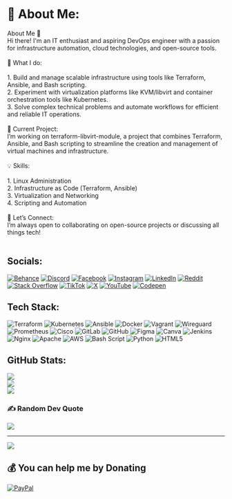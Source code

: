 <!--
**giddy624/giddy624** is a ✨ _special_ ✨ repository because its `README.md` (this file) appears on your GitHub profile.

Here are some ideas to get you started:

- 🔭 I’m currently working on ...
- 🌱 I’m currently learning ...
- 👯 I’m looking to collaborate on ...
- 🤔 I’m looking for help with ...
- 💬 Ask me about ...
- 📫 How to reach me: ...
- 😄 Pronouns: ...
- ⚡ Fun fact: ...
-->
# 💫 About Me:
About Me 👋<br>Hi there! I'm an IT enthusiast and aspiring DevOps engineer with a passion for infrastructure automation, cloud technologies, and open-source tools.<br><br>🌟 What I do:<br><br>1. Build and manage scalable infrastructure using tools like Terraform, Ansible, and Bash scripting.<br>2. Experiment with virtualization platforms like KVM/libvirt and container orchestration tools like Kubernetes.<br>3. Solve complex technical problems and automate workflows for efficient and reliable IT operations.<br><br>🚀 Current Project:<br>I’m working on terraform-libvirt-module, a project that combines Terraform, Ansible, and Bash scripting to streamline the creation and management of virtual machines and infrastructure.<br><br>💡 Skills:<br><br>1. Linux Administration<br>2. Infrastructure as Code (Terraform, Ansible)<br>3. Virtualization and Networking<br>4. Scripting and Automation<br><br>🔗 Let’s Connect:<br>I’m always open to collaborating on open-source projects or discussing all things tech!<br><br>


## Socials:
[![Behance](https://img.shields.io/badge/Behance-1769ff?logo=behance&logoColor=white)](https://behance.net/gedion) [![Discord](https://img.shields.io/badge/Discord-%237289DA.svg?logo=discord&logoColor=white)](https://discord.gg/jkennie_m) [![Facebook](https://img.shields.io/badge/Facebook-%231877F2.svg?logo=Facebook&logoColor=white)](https://facebook.com/gedion.kiprotich.16) [![Instagram](https://img.shields.io/badge/Instagram-%23E4405F.svg?logo=Instagram&logoColor=white)](https://instagram.com/gedion.kiprotich.16) [![LinkedIn](https://img.shields.io/badge/LinkedIn-%230077B5.svg?logo=linkedin&logoColor=white)](https://linkedin.com/in/gedion-kiprotich) [![Reddit](https://img.shields.io/badge/Reddit-%23FF4500.svg?logo=Reddit&logoColor=white)](https://reddit.com/user/giddy624) [![Stack Overflow](https://img.shields.io/badge/-Stackoverflow-FE7A16?logo=stack-overflow&logoColor=white)](https://stackoverflow.com/users/28323157) [![TikTok](https://img.shields.io/badge/TikTok-%23000000.svg?logo=TikTok&logoColor=white)](https://tiktok.com/@@kiprotich_gedion) [![X](https://img.shields.io/badge/X-black.svg?logo=X&logoColor=white)](https://x.com/@kiprotich_gidii) [![YouTube](https://img.shields.io/badge/YouTube-%23FF0000.svg?logo=YouTube&logoColor=white)](https://youtube.com/@@gedionkiprotich3) [![Codepen](https://img.shields.io/badge/Codepen-000000?style=for-the-badge&logo=codepen&logoColor=white)](https://codepen.io/gedion) 

## Tech Stack:
![Terraform](https://img.shields.io/badge/terraform-%235835CC.svg?style=for-the-badge&logo=terraform&logoColor=white) ![Kubernetes](https://img.shields.io/badge/kubernetes-%23326ce5.svg?style=for-the-badge&logo=kubernetes&logoColor=white) ![Ansible](https://img.shields.io/badge/ansible-%231A1918.svg?style=for-the-badge&logo=ansible&logoColor=white) ![Docker](https://img.shields.io/badge/docker-%230db7ed.svg?style=for-the-badge&logo=docker&logoColor=white) ![Vagrant](https://img.shields.io/badge/vagrant-%231563FF.svg?style=for-the-badge&logo=vagrant&logoColor=white) ![Wireguard](https://img.shields.io/badge/wireguard-%2388171A.svg?style=for-the-badge&logo=wireguard&logoColor=white) ![Prometheus](https://img.shields.io/badge/Prometheus-E6522C?style=for-the-badge&logo=Prometheus&logoColor=white) ![Cisco](https://img.shields.io/badge/cisco-%23049fd9.svg?style=for-the-badge&logo=cisco&logoColor=black) ![GitLab](https://img.shields.io/badge/gitlab-%23181717.svg?style=for-the-badge&logo=gitlab&logoColor=white) ![GitHub](https://img.shields.io/badge/github-%23121011.svg?style=for-the-badge&logo=github&logoColor=white) ![Figma](https://img.shields.io/badge/figma-%23F24E1E.svg?style=for-the-badge&logo=figma&logoColor=white) ![Canva](https://img.shields.io/badge/Canva-%2300C4CC.svg?style=for-the-badge&logo=Canva&logoColor=white) ![Jenkins](https://img.shields.io/badge/jenkins-%232C5263.svg?style=for-the-badge&logo=jenkins&logoColor=white) ![Nginx](https://img.shields.io/badge/nginx-%23009639.svg?style=for-the-badge&logo=nginx&logoColor=white) ![Apache](https://img.shields.io/badge/apache-%23D42029.svg?style=for-the-badge&logo=apache&logoColor=white) ![AWS](https://img.shields.io/badge/AWS-%23FF9900.svg?style=for-the-badge&logo=amazon-aws&logoColor=white) ![Bash Script](https://img.shields.io/badge/bash_script-%23121011.svg?style=for-the-badge&logo=gnu-bash&logoColor=white) ![Python](https://img.shields.io/badge/python-3670A0?style=for-the-badge&logo=python&logoColor=ffdd54) ![HTML5](https://img.shields.io/badge/html5-%23E34F26.svg?style=for-the-badge&logo=html5&logoColor=white)
## GitHub Stats:
![](https://github-readme-stats.vercel.app/api?username=giddy624&theme=dark&hide_border=false&include_all_commits=false&count_private=false)<br/>
![](https://github-readme-streak-stats.herokuapp.com/?user=giddy624&theme=dark&hide_border=false)<br/>
![](https://github-readme-stats.vercel.app/api/top-langs/?username=giddy624&theme=dark&hide_border=false&include_all_commits=false&count_private=false&layout=compact)

### ✍️ Random Dev Quote
![](https://quotes-github-readme.vercel.app/api?type=horizontal&theme=radical)

---
[![](https://visitcount.itsvg.in/api?id=giddy624&icon=0&color=0)](https://visitcount.itsvg.in)

  ## 💰 You can help me by Donating
  [![PayPal](https://img.shields.io/badge/PayPal-00457C?style=for-the-badge&logo=paypal&logoColor=white)](https://paypal.me/kiprotichgidii48@yahoo.com) 

  
<!-- Proudly created with GPRM ( https://gprm.itsvg.in ) -->
